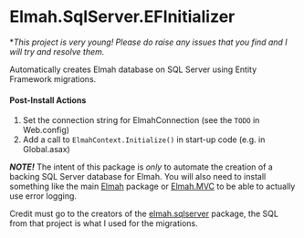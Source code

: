 Elmah.SqlServer.EFInitializer
=============================

**_This project is very young! Please do raise any issues that you find and I will try and resolve them._*

Automatically creates Elmah database on SQL Server using Entity Framework migrations.

#### Post-Install Actions
1. Set the connection string for ElmahConnection (see the `TODO` in Web.config)
2. Add a call to `ElmahContext.Initialize()` in start-up code (e.g. in Global.asax)

**_NOTE!_**
The intent of this package is _only_ to automate the creation of a backing SQL Server database for Elmah.
You will also need to install something like the main [Elmah](https://www.nuget.org/packages/elmah/) package or [Elmah.MVC](https://www.nuget.org/packages/Elmah.MVC/) to be able to actually use error logging.

Credit must go to the creators of the [elmah.sqlserver](https://www.nuget.org/packages/elmah.sqlserver/1.2.0) package, the SQL from that project is what I used for the migrations.
